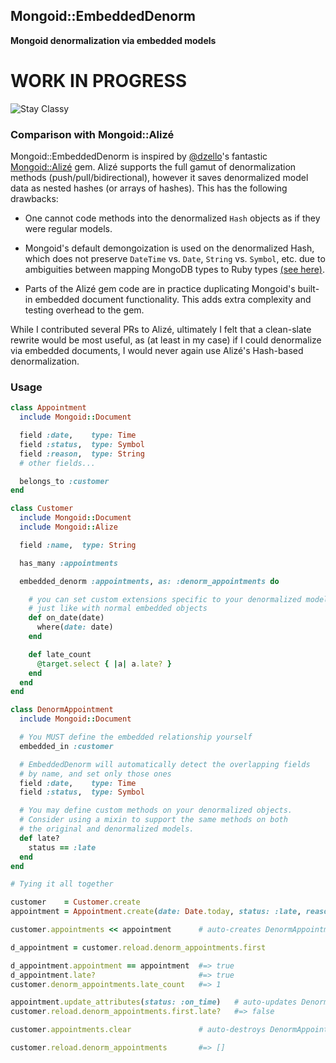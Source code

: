 ## Mongoid::EmbeddedDenorm

**Mongoid denormalization via embedded models**

# WORK IN PROGRESS

![Stay Classy](https://cloud.githubusercontent.com/assets/27655/3567255/3d2382f4-0b14-11e4-87f7-954e7fd35ecb.jpg)

### Comparison with Mongoid::Alizé

Mongoid::EmbeddedDenorm is inspired by [@dzello](https://github.com/dzello)'s fantastic [Mongoid::Alizé](https://github.com/dzello/mongoid_alize) gem. Alizé supports the full gamut of denormalization methods (push/pull/bidirectional), however it saves denormalized model data as nested hashes (or arrays of hashes). This has the following drawbacks:

* One cannot code methods into the denormalized `Hash` objects as if they were regular models.

* Mongoid's default demongoization is used on the denormalized Hash, which does not preserve `DateTime` vs. `Date`, `String` vs. `Symbol`, etc. due to ambiguities between mapping MongoDB types to Ruby types [(see here)](https://github.com/dzello/mongoid_alize/issues/18).

* Parts of the Alizé gem code are in practice duplicating Mongoid's built-in embedded document functionality. This adds extra complexity and testing overhead to the gem.

While I contributed several PRs to Alizé, ultimately I felt that a clean-slate rewrite would be most useful, as (at least in my case) if I could denormalize via embedded documents, I would never again use Alizé's Hash-based denormalization.


### Usage

```ruby
class Appointment  
  include Mongoid::Document

  field :date,    type: Time
  field :status,  type: Symbol
  field :reason,  type: String
  # other fields...

  belongs_to :customer
end

class Customer
  include Mongoid::Document
  include Mongoid::Alize

  field :name,  type: String

  has_many :appointments

  embedded_denorm :appointments, as: :denorm_appointments do

    # you can set custom extensions specific to your denormalized models
    # just like with normal embedded objects
    def on_date(date)
      where(date: date)
    end

    def late_count
      @target.select { |a| a.late? }
    end
  end
end

class DenormAppointment
  include Mongoid::Document

  # You MUST define the embedded relationship yourself
  embedded_in :customer

  # EmbeddedDenorm will automatically detect the overlapping fields
  # by name, and set only those ones
  field :date,    type: Time
  field :status,  type: Symbol

  # You may define custom methods on your denormalized objects.
  # Consider using a mixin to support the same methods on both
  # the original and denormalized models.
  def late?
    status == :late
  end
end

# Tying it all together

customer    = Customer.create
appointment = Appointment.create(date: Date.today, status: :late, reason: "Apply for fish license")

customer.appointments << appointment      # auto-creates DenormAppointment record

d_appointment = customer.reload.denorm_appointments.first

d_appointment.appointment == appointment  #=> true
d_appointment.late?                       #=> true
customer.denorm_appointments.late_count   #=> 1

appointment.update_attributes(status: :on_time)   # auto-updates DenormAppointment record
customer.reload.denorm_appointments.first.late?   #=> false

customer.appointments.clear               # auto-destroys DenormAppointment record

customer.reload.denorm_appointments       #=> []
```
